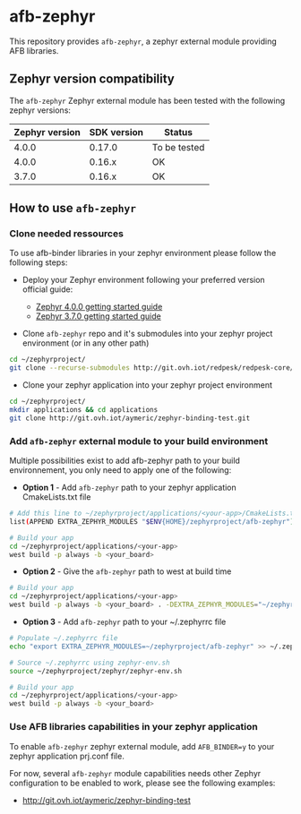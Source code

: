 # afb-zephyr

This repository provides `afb-zephyr`, a zephyr external module providing AFB libraries.

## Zephyr version compatibility

The `afb-zephyr` Zephyr external module has been tested with the following zephyr versions:

| Zephyr version | SDK version | Status       |
| -------------- | ----------- | ------------ |
| 4.0.0          | 0.17.0      | To be tested |
| 4.0.0          | 0.16.x      | OK           |
| 3.7.0          | 0.16.x      | OK           |

## How to use `afb-zephyr`

### Clone needed ressources

To use afb-binder libraries in your zephyr environment please follow the following steps:

- Deploy your Zephyr environment following your preferred version official guide:
  - [Zephyr 4.0.0 getting started guide](https://docs.zephyrproject.org/4.0.0/develop/getting_started/index.html)
  - [Zephyr 3.7.0 getting started guide](https://docs.zephyrproject.org/3.7.0/develop/getting_started/index.html)

- Clone `afb-zephyr` repo and it's submodules into your zephyr project environment (or in any other path)

```bash
cd ~/zephyrproject/
git clone --recurse-submodules http://git.ovh.iot/redpesk/redpesk-core/afb-zephyr.git
```

- Clone your zephyr application into your zephyr project environment

```bash
cd ~/zephyrproject/
mkdir applications && cd applications
git clone http://git.ovh.iot/aymeric/zephyr-binding-test.git
```

### Add `afb-zephyr` external module to your build environment

Multiple possibilities exist to add afb-zephyr path to your build environnement, you only need to apply one of the following:

- **Option 1** - Add `afb-zephyr` path to your zephyr application CmakeLists.txt file

```bash
# Add this line to ~/zephyrproject/applications/<your-app>/CmakeLists.txt
list(APPEND EXTRA_ZEPHYR_MODULES "$ENV{HOME}/zephyrproject/afb-zephyr")

# Build your app
cd ~/zephyrproject/applications/<your-app>
west build -p always -b <your_board>
```

- **Option 2** - Give the `afb-zephyr` path to west at build time

```bash
# Build your app
cd ~/zephyrproject/applications/<your-app>
west build -p always -b <your_board> . -DEXTRA_ZEPHYR_MODULES="~/zephyrproject/afb-zephyr"
```

- **Option 3** - Add `afb-zephyr` path to your ~/.zephyrrc file

```bash
# Populate ~/.zephyrrc file
echo "export EXTRA_ZEPHYR_MODULES=~/zephyrproject/afb-zephyr" >> ~/.zephyrrc

# Source ~/.zephyrrc using zephyr-env.sh
source ~/zephyrproject/zephyr/zephyr-env.sh

# Build your app
cd ~/zephyrproject/applications/<your-app>
west build -p always -b <your_board>
```

### Use AFB libraries capabilities in your zephyr application

To enable `afb-zephyr` zephyr external module, add `AFB_BINDER=y` to your zephyr application prj.conf file.

For now, several `afb-zephyr` module capabilities needs other Zephyr configuration to be enabled to work, please see the following examples:

- http://git.ovh.iot/aymeric/zephyr-binding-test